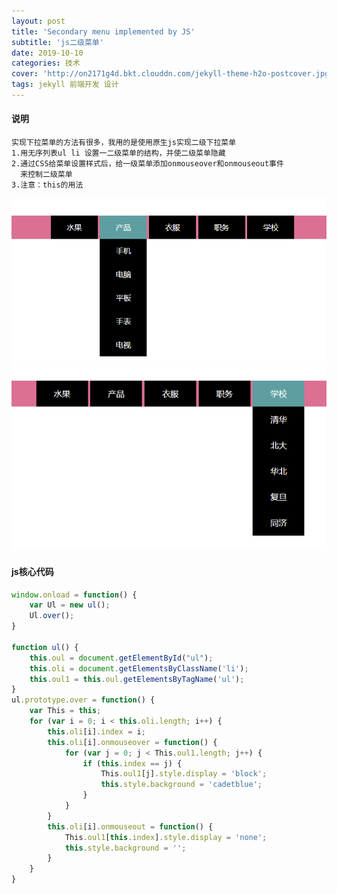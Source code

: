 ```yaml
---
layout: post
title: 'Secondary menu implemented by JS'
subtitle: 'js二级菜单'
date: 2019-10-10
categories: 技术
cover: 'http://on2171g4d.bkt.clouddn.com/jekyll-theme-h2o-postcover.jpg'
tags: jekyll 前端开发 设计
---
```

#### 说明
    实现下拉菜单的方法有很多，我用的是使用原生js实现二级下拉菜单
    1.用无序列表ul li 设置一二级菜单的结构，并使二级菜单隐藏
    2.通过CSS给菜单设置样式后，给一级菜单添加onmouseover和onmouseout事件
      来控制二级菜单
    3.注意：this的用法

![](../images/two1.png)
![](../images/two2.png)

#### js核心代码

``` js
window.onload = function() {
    var Ul = new ul();
    Ul.over();
}

function ul() {
    this.oul = document.getElementById("ul");
    this.oli = document.getElementsByClassName('li');
    this.oul1 = this.oul.getElementsByTagName('ul');
}
ul.prototype.over = function() {
    var This = this;
    for (var i = 0; i < this.oli.length; i++) {
        this.oli[i].index = i;
        this.oli[i].onmouseover = function() {
            for (var j = 0; j < This.oul1.length; j++) {
                if (this.index == j) {
                    This.oul1[j].style.display = 'block';
                    this.style.background = 'cadetblue';
                }
            }
        }
        this.oli[i].onmouseout = function() {
            This.oul1[this.index].style.display = 'none';
            this.style.background = '';
        }
    }
}
```

